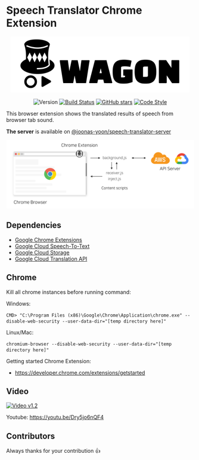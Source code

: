 # Speech Translator Chrome Extension

<div align=center>

![Logo](./docs/images/logo.png)

</div>

<div align=center>

![Version](https://img.shields.io/badge/version-1.3.0-blue.svg)
[![Build Status](https://travis-ci.org/joonas-yoon/speech-translator-server.svg?branch=master)](https://travis-ci.org/joonas-yoon/speech-translator-server)
[![GitHub stars](https://img.shields.io/github/stars/joonas-yoon/speech-translator)](https://github.com/joonas-yoon/speech-translator/stargazers)
[![Code Style](https://img.shields.io/badge/code%20style-google-informational.svg)](https://google.github.io/styleguide/jsguide.html)

</div>

This browser extension shows the translated results of speech from browser tab sound.

**The server** is available on [@joonas-yoon/speech-translator-server](https://github.com/joonas-yoon/speech-translator-server)

<div align=center>

![architecture](./docs/images/overview.png)

</div>

## Dependencies

- [Google Chrome Extensions](https://developer.chrome.com/extensions/overview)
- [Google Cloud Speech-To-Text](https://cloud.google.com/speech-to-text/)
- [Google Cloud Storage](https://cloud.google.com/storage/)
- [Google Cloud Translation API](https://cloud.google.com/translate/)

## Chrome

Kill all chrome instances before running command:

Windows:

```
CMD> "C:\Program Files (x86)\Google\Chrome\Application\chrome.exe" --disable-web-security --user-data-dir="[temp directory here]"
```

Linux/Mac:

```
chromium-browser --disable-web-security --user-data-dir="[temp directory here]"
```

Getting started Chrome Extension:

- https://developer.chrome.com/extensions/getstarted

## Video

[![Video v1.2](https://img.youtube.com/vi/Dry5jo6nQF4/0.jpg)](https://youtu.be/Dry5jo6nQF4)

Youtube: https://youtu.be/Dry5jo6nQF4

## Contributors

Always thanks for your contribution :+1:

